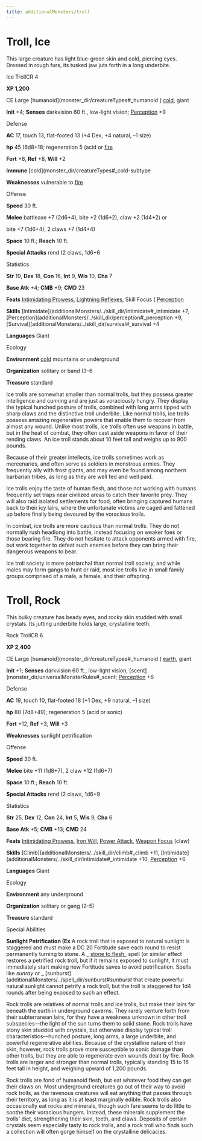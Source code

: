 ```yaml
---
title: additionalMonsters/troll
---
```

# Troll, Ice

This large creature has light blue-green skin and cold, piercing eyes. Dressed in rough furs, its tusked jaw juts forth in a long underbite.

Ice TrollCR 4

**XP 1,200**

CE Large [humanoid](monster_dir/creatureTypes#_humanoid ( [cold](monster_dir/creatureTypes#_cold-subtype), giant

**Init** +4; **Senses** darkvision 60 ft., low-light vision; [Perception](additionalMonsters/../skill_dir/perception#_perception) +9

Defense

**AC** 17, touch 13, flat-footed 13 (+4 Dex, +4 natural, –1 size)

**hp** 45 (6d8+18; regeneration 5 (acid or [fire](monster_dir/creatureTypes#_fire-subtype)

**Fort** +8, **Ref** +8, **Will** +2

**Immune** [cold](monster_dir/creatureTypes#_cold-subtype

**Weaknesses** vulnerable to [fire](monster_dir/creatureTypes#_fire-subtype)

Offense

**Speed** 30 ft.

**Melee** battleaxe +7 (2d6+4), bite +2 (1d6+2), claw +2 (1d4+2) or

bite +7 (1d6+4), 2 claws +7 (1d4+4)

**Space** 10 ft.; **Reach** 10 ft.

**Special Attacks** rend (2 claws, 1d6+6

Statistics

**Str** 19, **Dex** 18, **Con** 16, **Int** 9, **Wis** 10, **Cha** 7

**Base Atk** +4; **CMB** +9; **CMD** 23

**Feats** [Intimidating Prowess](additionalMonsters/../feats#_intimidating-prowess), [Lightning Reflexes](additionalMonsters/../feats#_lightning-reflexes), Skill Focus ( [Perception](additionalMonsters/../skill_dir/perception#_perception)

**Skills** [Intimidate](additionalMonsters/../skill_dir/intimidate#_intimidate +7, [Perception](additionalMonsters/../skill_dir/perception#_perception +9, [Survival](additionalMonsters/../skill_dir/survival#_survival +4

**Languages** Giant

Ecology

**Environment** [cold](monster_dir/creatureTypes#_cold-subtype) mountains or underground

**Organization** solitary or band (3–6

**Treasure** standard

Ice trolls are somewhat smaller than normal trolls, but they possess greater intelligence and cunning and are just as voraciously hungry. They display the typical hunched posture of trolls, combined with long arms tipped with sharp claws and the distinctive troll underbite. Like normal trolls, ice trolls possess amazing regenerative powers that enable them to recover from almost any wound. Unlike most trolls, ice trolls often use weapons in battle, but in the heat of combat, they often cast aside weapons in favor of their rending claws. An ice troll stands about 10 feet tall and weighs up to 900 pounds.

Because of their greater intellects, ice trolls sometimes work as mercenaries, and often serve as soldiers in monstrous armies. They frequently ally with frost giants, and may even be found among northern barbarian tribes, as long as they are well fed and well paid.

Ice trolls enjoy the taste of human flesh, and those not working with humans frequently set traps near civilized areas to catch their favorite prey. They will also raid isolated settlements for food, often bringing captured humans back to their icy lairs, where the unfortunate victims are caged and fattened up before finally being devoured by the voracious trolls.

In combat, ice trolls are more cautious than normal trolls. They do not normally rush headlong into battle, instead focusing on weaker foes or those bearing fire. They do not hesitate to attack opponents armed with fire, but work together to defeat such enemies before they can bring their dangerous weapons to bear.

Ice troll society is more patriarchal than normal troll society, and while males may form gangs to hunt or raid, most ice trolls live in small family groups comprised of a male, a female, and their offspring.

# Troll, Rock

This bulky creature has beady eyes, and rocky skin studded with small crystals. Its jutting underbite holds large, crystalline teeth.

Rock TrollCR 6

**XP 2,400**

CE Large [humanoid](monster_dir/creatureTypes#_humanoid ( [earth](monster_dir/creatureTypes#_earth-subtype), giant

**Init** +1; **Senses** darkvision 60 ft., low-light vision, [scent](monster_dir/universalMonsterRules#_scent; [Perception](additionalMonsters/../skill_dir/perception#_perception) +6

Defense

**AC** 19, touch 10, flat-footed 18 (+1 Dex, +9 natural, –1 size)

**hp** 80 (7d8+49); regeneration 5 (acid or sonic)

**Fort** +12, **Ref** +3, **Will** +3

**Weaknesses** sunlight petrification

Offense

**Speed** 30 ft.

**Melee** bite +11 (1d8+7), 2 claw +12 (1d6+7)

**Space** 10 ft.; **Reach** 10 ft.

**Special Attacks** rend (2 claws, 1d6+9

Statistics

**Str** 25, **Dex** 12, **Con** 24, **Int** 5, **Wis** 9, **Cha** 6

**Base Atk** +5; **CMB** +13; **CMD** 24

**Feats** [Intimidating Prowess](additionalMonsters/../feats#_intimidating-prowess), [Iron Will](additionalMonsters/../feats#_iron-will), [Power Attack](additionalMonsters/../feats#_power-attack), [Weapon Focus](additionalMonsters/../feats#_weapon-focus) (claw)

**Skills** [Climb](additionalMonsters/../skill_dir/climb#_climb +11, [Intimidate](additionalMonsters/../skill_dir/intimidate#_intimidate +10, [Perception](additionalMonsters/../skill_dir/perception#_perception) +6

**Languages** Giant

Ecology

**Environment** any underground

**Organization** solitary or gang (2–5)

**Treasure** standard

Special Abilities

**Sunlight Petrification (Ex** A rock troll that is exposed to natural sunlight is staggered and must make a DC 20 Fortitude save each round to resist permanently turning to stone. A _ [stone to flesh](additionalMonsters/../spell_dir/stoneToFlesh#_stone-to-flesh)_ spell (or similar effect restores a petrified rock troll, but if it remains exposed to sunlight, it must immediately start making new Fortitude saves to avoid petrification. Spells like _sunray_ or _ [sunburst](additionalMonsters/../spell_dir/sunburst#_sunburst_ that create powerful natural sunlight cannot petrify a rock troll, but the troll is staggered for 1d4 rounds after being exposed to such an effect.

Rock trolls are relatives of normal trolls and ice trolls, but make their lairs far beneath the earth in underground caverns. They rarely venture forth from their subterranean lairs, for they have a weakness unknown in other troll subspecies—the light of the sun turns them to solid stone. Rock trolls have stony skin studded with crystals, but otherwise display typical troll characteristics—hunched posture, long arms, a large underbite, and powerful regenerative abilities. Because of the crystalline nature of their skin, however, rock trolls prove more susceptible to sonic damage than other trolls, but they are able to regenerate even wounds dealt by fire. Rock trolls are larger and stronger than normal trolls, typically standing 15 to 16 feet tall in height, and weighing upward of 1,200 pounds.

Rock trolls are fond of humanoid flesh, but eat whatever food they can get their claws on. Most underground creatures go out of their way to avoid rock trolls, as the ravenous creatures will eat anything that passes through their territory, as long as it is at least marginally edible. Rock trolls also occasionally eat rocks and minerals, though such fare seems to do little to soothe their voracious hungers. Instead, these minerals supplement the trolls' diet, strengthening their skin, teeth, and claws. Deposits of certain crystals seem especially tasty to rock trolls, and a rock troll who finds such a collection will often gorge himself on the crystalline delicacies.


